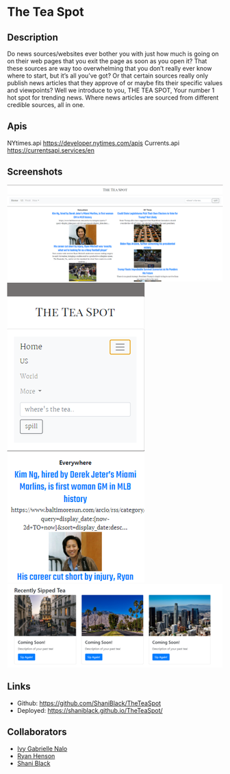 # The Tea Spot

## Description

Do news sources/websites ever bother you with just how much is going on on their web pages that you exit the page as soon as you open it? That these sources are way too overwhelming that you don’t really ever know where to start, but it’s all you’ve got? Or that certain sources really only publish news articles that they approve of or maybe fits their specific values and viewpoints?
Well we introduce to you, THE TEA SPOT, Your number 1 hot spot for trending news. Where news articles are sourced from different credible sources, all in one.

## Apis

NYtimes.api https://developer.nytimes.com/apis
Currents.api https://currentsapi.services/en

## Screenshots
<img src="./Assets/teaSpotHP.PNG" alt="Home page">
<img src="./Assets/teaSpotMobileSearch.PNG" alt="Mobile home page with Search bar open">
<img src="./Assets/teaSpotLocalS.PNG" alt="Future past viewed articles.">

## Links
* Github: https://github.com/ShaniBlack/TheTeaSpot
* Deployed: https://shaniblack.github.io/TheTeaSpot/

## Collaborators

* [Ivy Gabrielle Nalo](https://github.com/inalo1)
* [Ryan Henson](https://github.com/Ryan-Henson)
* [Shani Black](https://github.com/ShaniBlack)
